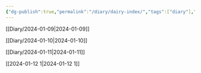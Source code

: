 ```yaml
---
{"dg-publish":true,"permalink":"/diary/dairy-index/","tags":["diary"],"created":"2024-01-12T11:09:43.304-05:00","updated":"2024-01-12T23:16:10.576-05:00"}
---
```



[[Diary/2024-01-09\|2024-01-09]]

[[Diary/2024-01-10\|2024-01-10]]

[[Diary/2024-01-11\|2024-01-11]]

[[2024-01-12 1\|2024-01-12 1]]
